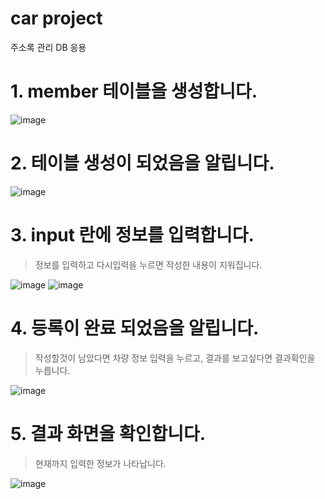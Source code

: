 # car project
주소록 관리 DB 응용

# 1. member 테이블을 생성합니다.
![image](https://user-images.githubusercontent.com/94829177/170976896-36d7d6e2-d2e8-44b5-99a0-d2429946c7e4.png)
# 2. 테이블 생성이 되었음을 알립니다.
![image](https://user-images.githubusercontent.com/94829177/170976989-a8486d4a-e20a-4ae5-b483-6f06df4f202d.png)
# 3. input 란에 정보를 입력합니다.
> 정보를 입력하고 다시입력을 누르면 작성한 내용이 지워집니다.

![image](https://user-images.githubusercontent.com/94829177/170977045-a04d824c-8df5-4577-9f6a-de8925a91543.png)
![image](https://user-images.githubusercontent.com/94829177/170977170-807cac6d-868b-4f67-954d-220d5ce55c3c.png)
# 4. 등록이 완료 되었음을 알립니다.
> 작성할것이 남았다면 차량 정보 입력을 누르고, 결과를 보고싶다면 결과확인을 누릅니다.

![image](https://user-images.githubusercontent.com/94829177/170978695-ae584626-c51e-4ecb-99e0-e2cc4babc56a.png)
# 5. 결과 화면을 확인합니다.
> 현재까지 입력한 정보가 나타납니다.

![image](https://user-images.githubusercontent.com/94829177/170977217-ceca99d4-2345-4b8d-8b18-91915e0eec86.png)
